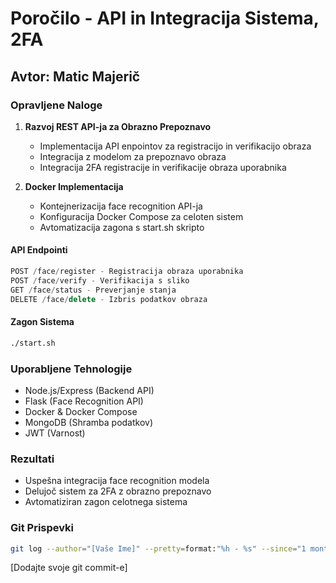 # Poročilo - API in Integracija Sistema, 2FA

## Avtor: Matic Majerič

### Opravljene Naloge

1. **Razvoj REST API-ja za Obrazno Prepoznavo**

   - Implementacija API enpointov za registracijo in verifikacijo obraza
   - Integracija z modelom za prepoznavo obraza
   - Integracija 2FA registracije in verifikacije obraza uporabnika

2. **Docker Implementacija**

   - Kontejnerizacija face recognition API-ja
   - Konfiguracija Docker Compose za celoten sistem
   - Avtomatizacija zagona s start.sh skripto

#### API Endpointi

```javascript
POST /face/register - Registracija obraza uporabnika
POST /face/verify - Verifikacija s sliko
GET /face/status - Preverjanje stanja
DELETE /face/delete - Izbris podatkov obraza
```

#### Zagon Sistema

```bash
./start.sh
```

### Uporabljene Tehnologije

- Node.js/Express (Backend API)
- Flask (Face Recognition API)
- Docker & Docker Compose
- MongoDB (Shramba podatkov)
- JWT (Varnost)

### Rezultati

- Uspešna integracija face recognition modela
- Delujoč sistem za 2FA z obrazno prepoznavo
- Avtomatiziran zagon celotnega sistema

### Git Prispevki

```bash
git log --author="[Vaše Ime]" --pretty=format:"%h - %s" --since="1 month ago"
```

[Dodajte svoje git commit-e]
